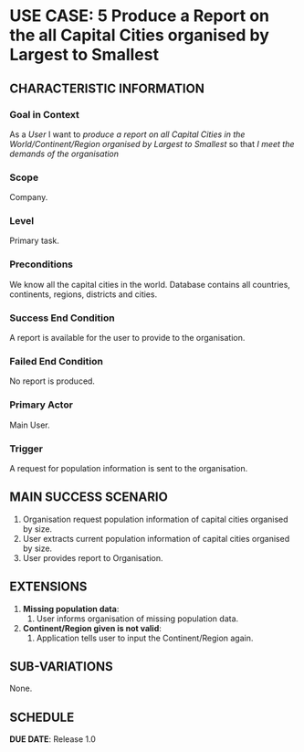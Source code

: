 # USE CASE: 5 Produce a Report on the all Capital Cities organised by Largest to Smallest

## CHARACTERISTIC INFORMATION

### Goal in Context

As a *User* I want to *produce a report on all Capital Cities in the World/Continent/Region organised by Largest to Smallest* so that *I meet the demands of the organisation* 

### Scope

Company.

### Level

Primary task.

### Preconditions

We know all the capital cities in the world. Database contains all countries, continents, regions, districts and cities.

### Success End Condition

A report is available for the user to provide to the organisation.

### Failed End Condition

No report is produced.

### Primary Actor

Main User.

### Trigger

A request for population information is sent to the organisation.

## MAIN SUCCESS SCENARIO

1. Organisation request population information of capital cities organised by size.
2. User extracts current population information of capital cities organised by size.
3. User provides report to Organisation.


## EXTENSIONS

1. **Missing population data**:
    1. User informs organisation of missing population data.
2. **Continent/Region given is not valid**:
    1. Application tells user to input the Continent/Region again.

## SUB-VARIATIONS

None.

## SCHEDULE

**DUE DATE**: Release 1.0
